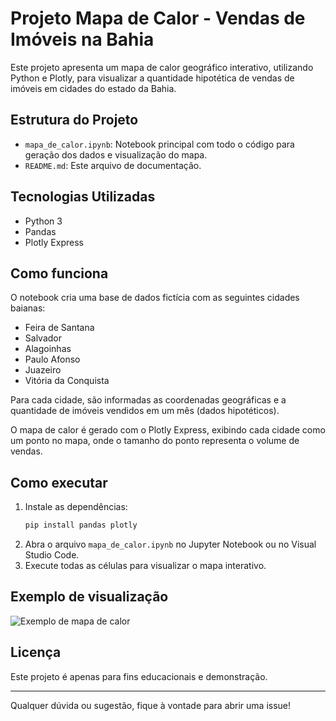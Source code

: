 # Projeto Mapa de Calor - Vendas de Imóveis na Bahia

Este projeto apresenta um mapa de calor geográfico interativo, utilizando Python e Plotly, para visualizar a quantidade hipotética de vendas de imóveis em cidades do estado da Bahia.

## Estrutura do Projeto

- `mapa_de_calor.ipynb`: Notebook principal com todo o código para geração dos dados e visualização do mapa.
- `README.md`: Este arquivo de documentação.

## Tecnologias Utilizadas

- Python 3
- Pandas
- Plotly Express

## Como funciona

O notebook cria uma base de dados fictícia com as seguintes cidades baianas:
- Feira de Santana
- Salvador
- Alagoinhas
- Paulo Afonso
- Juazeiro
- Vitória da Conquista

Para cada cidade, são informadas as coordenadas geográficas e a quantidade de imóveis vendidos em um mês (dados hipotéticos).

O mapa de calor é gerado com o Plotly Express, exibindo cada cidade como um ponto no mapa, onde o tamanho do ponto representa o volume de vendas.

## Como executar

1. Instale as dependências:
   ```sh
   pip install pandas plotly
   ```
2. Abra o arquivo `mapa_de_calor.ipynb` no Jupyter Notebook ou no Visual Studio Code.
3. Execute todas as células para visualizar o mapa interativo.

## Exemplo de visualização

![Exemplo de mapa de calor](mapa_de_calor.png)

## Licença

Este projeto é apenas para fins educacionais e demonstração.

---

Qualquer dúvida ou sugestão, fique à vontade para abrir uma issue!